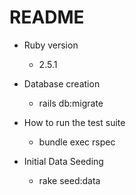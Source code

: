 # README

* Ruby version
  * 2.5.1

* Database creation
  * rails db:migrate

* How to run the test suite
  * bundle exec rspec

* Initial Data Seeding
  * rake seed:data
  
